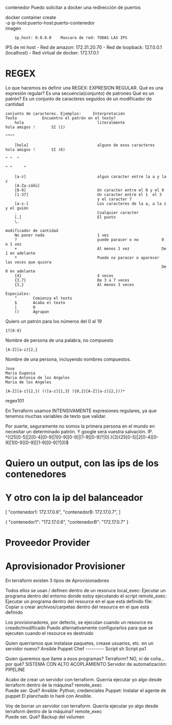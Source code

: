 contenedor
    Puedo solicitar a docker una redirección de puertos
    
docker container create \
    -p ip-host:puerto-host:puerto-contenedor \
    imagen
        
        ip_host: 0.0.0.0    Mascara de red: TODAS LAS IPS
    
IPS de mi host
    - Red de amazon:         172.31.20.70
    - Red de loopback:       127.0.0.1 (localhost)
    - Red virtual de docker: 172.17.0.1
    
    
# REGEX

Lo que hacemos es definir una REGEX: EXPRESION REGULAR.
Qué es una expresión regular?
    Es una secuencia(conjunto) de patrones
    Qué es un patrón? 
        Es un conjunto de caracteres seguidos de un modificador de cantidad
    
    conjunto de caracteres. Ejemplos:     Interpretación                    Texto           Encuentro el patrón en el texto?
        hola                                literalmente                    hola amigos !       SI (1)
                                                                            ^^^^
                                                                            
        [hola]                              alguno de esos caracteres       hola amigos !       SI (6)
                                                                            ^ ^  ^
                                                                             ^ ^     ^
    
        [a-z]                               algun caracter entre la a y la z
        [A-Za-záñü]
        [0-9]                               Un caracter entre el 0 y el 9
        [1-37]                              Un caracter entre el 1  el 3 
                                            y el caracter 7
        [a-z-]                              Los caracteres de la a, a la z y el guión
        .                                   Cualquier caracter
        [.]                                 El punto
        \.
    
    modificador de cantidad 
        No poner nada                       1 vez
        ?                                   puede paracer o no          0 o 1 vez
        +                                   Al menos 1 vez              De 1 en adelante
        *                                   Puedo no paracer o aparecer las veces que quiera
                                                                        De 0 en adelante
        {4}                                 4 veces
        {3,7}                               De 3 a 7 veces
        {3,}                                Al menos 3 veces
    
    Especiales:
        ^       Comienza el texto
        $       Acaba el texto
        |       O
        ()      Agrupan
        

Quiero un patrón para los números del 0 al 19

    1?[0-9]

Nombre de persona de una palabra, no compuesto

    [A-Z][a-z]{2,}

Nombre de una persona, incluyendo nombres compuestos.

    Jose
    Maria Eugenia
    Maria Antonia de los Angeles
    Maria de los Angeles
    
    [A-Z][a-z]{2,}( (([a-z]{1,3} ){0,2}[A-Z][a-z]{2,}))*

regex101

En Terraform usamos INTENSIVAMENTE expresiones regulares,
ya que tenemos muchas variables de texto que validar.

Por suerte, seguramente no somos la primera persona en el mundo en necesitar
un determinado patrón.
Y google será vuestra salvación.
IP.   ^((25[0-5]|2[0-4][0-9]|1[0-9][0-9]|[1-9][0-9]?|0)\.){3}(25[0-5]|2[0-4][0-9]|1[0-9][0-9]|[1-9][0-9]?|0)$


# Quiero un output, con las ips de los contenedores
# Y otro con la ip del balanceador



[
  "contenedor1: 172.17.0.6",
  "contenedorB: 172.17.0.7",
]

{
    "contenedor1": "172.17.0.6",
    "contenedorB": "172.17.0.7"
}

# Proveedor         Provider
# Aprovisionador    Provisioner

En terraform existen 3 tipos de Aprovisionadores

Todos ellos se usan / definen dentro de un resoruce
local_exec:     Ejecutar un programa dentro del entorno donde estoy ejecutando el script
remote_exec:    Ejecutar un programa dentro del resource en el que está definido
file:           Copiar o crear archivos/carpetas dentro del resource en el que está definido

Los provisionadores, por defecto, se ejecutan cuando un resource es creado/modificado
Puedo alternativamente configurarlos para que se ejecuten cuando el resource es destruido

Quien querriamos que instalase paquetes, crease usuarios, etc. en un servidor nuevo?
    Ansible
    Puppet
    Chef
    ---------
    Script sh
    Script ps1
    
Quien queremos que llame a esos programas? 
    Terraform? NO, ni de coña... por qué? SISTEMA CON ALTO ACOPLAMIENTO
    Servidor de automatización: PIPELINE
    
Acabo de crear un servidor con terraform.
    Querría ejecutar yo algo desde terraform dentro de la máquina? remote_exec  
        Puede ser. Qué? 
            Ansible: Python, credenciales
            Puppet:  Instalar el agente de puppet
El planchado lo haré con Ansible.


Voy de borrar un servidor con terraform.
    Querría ejecutar yo algo desde terraform dentro de la máquina? remote_exec  
        Puede ser. Qué? 
            Backup del volumen